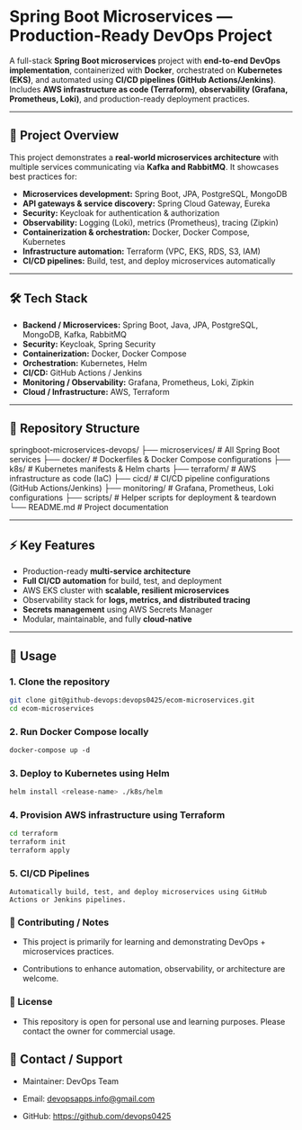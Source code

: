 # Spring Boot Microservices — Production-Ready DevOps Project

A full-stack **Spring Boot microservices** project with **end-to-end DevOps implementation**, containerized with **Docker**, orchestrated on **Kubernetes (EKS)**, and automated using **CI/CD pipelines (GitHub Actions/Jenkins)**. Includes **AWS infrastructure as code (Terraform)**, **observability (Grafana, Prometheus, Loki)**, and production-ready deployment practices.

---

## 🚀 Project Overview

This project demonstrates a **real-world microservices architecture** with multiple services communicating via **Kafka and RabbitMQ**. It showcases best practices for:

- **Microservices development:** Spring Boot, JPA, PostgreSQL, MongoDB
- **API gateways & service discovery:** Spring Cloud Gateway, Eureka
- **Security:** Keycloak for authentication & authorization
- **Observability:** Logging (Loki), metrics (Prometheus), tracing (Zipkin)
- **Containerization & orchestration:** Docker, Docker Compose, Kubernetes
- **Infrastructure automation:** Terraform (VPC, EKS, RDS, S3, IAM)
- **CI/CD pipelines:** Build, test, and deploy microservices automatically

---

## 🛠️ Tech Stack

- **Backend / Microservices:** Spring Boot, Java, JPA, PostgreSQL, MongoDB, Kafka, RabbitMQ
- **Security:** Keycloak, Spring Security
- **Containerization:** Docker, Docker Compose
- **Orchestration:** Kubernetes, Helm
- **CI/CD:** GitHub Actions / Jenkins
- **Monitoring / Observability:** Grafana, Prometheus, Loki, Zipkin
- **Cloud / Infrastructure:** AWS, Terraform

---

## 📂 Repository Structure

springboot-microservices-devops/
├── microservices/ # All Spring Boot services
├── docker/ # Dockerfiles & Docker Compose configurations
├── k8s/ # Kubernetes manifests & Helm charts
├── terraform/ # AWS infrastructure as code (IaC)
├── cicd/ # CI/CD pipeline configurations (GitHub Actions/Jenkins)
├── monitoring/ # Grafana, Prometheus, Loki configurations
├── scripts/ # Helper scripts for deployment & teardown
└── README.md # Project documentation



---

## ⚡ Key Features

- Production-ready **multi-service architecture**
- **Full CI/CD automation** for build, test, and deployment
- AWS EKS cluster with **scalable, resilient microservices**
- Observability stack for **logs, metrics, and distributed tracing**
- **Secrets management** using AWS Secrets Manager
- Modular, maintainable, and fully **cloud-native**

---

## 📌 Usage

### 1. Clone the repository
```bash
git clone git@github-devops:devops0425/ecom-microservices.git
cd ecom-microservices
```

### 2. Run Docker Compose locally
```dockerfile
docker-compose up -d
```

### 3. Deploy to Kubernetes using Helm
```bash
helm install <release-name> ./k8s/helm
```

### 4. Provision AWS infrastructure using Terraform
```bash
cd terraform
terraform init
terraform apply
```

### 5. CI/CD Pipelines
```text
Automatically build, test, and deploy microservices using GitHub Actions or Jenkins pipelines.
```

### 🔑 Contributing / Notes

- This project is primarily for learning and demonstrating DevOps + microservices practices.

- Contributions to enhance automation, observability, or architecture are welcome.
### 📄 License

- This repository is open for personal use and learning purposes. Please contact the owner for commercial usage.

## 📌 Contact / Support

- Maintainer: DevOps Team

- Email: devopsapps.info@gmail.com

- GitHub: https://github.com/devops0425

